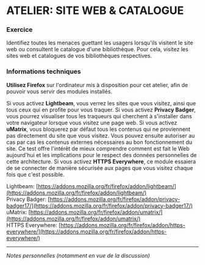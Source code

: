 # ATELIER: SITE WEB & CATALOGUE

### Exercice
Identifiez toutes les menaces guettant les usagers lorsqu'ils visitent le site web ou consultent le catalogue d'une bibliothèque.
Pour cela, visitez les sites web et catalogues de vos bibliothèques respectives.

### Informations techniques
**Utilisez Firefox** sur l'ordinateur mis à disposition pour cet atelier, afin de pouvoir vous servir des modules installés.

Si vous activez **Lightbeam**, vous verrez les sites que vous visitez, ainsi que tous ceux qui en profite pour vous traquer.
Si vous activez **Privacy Badger**, vous pourrez visualiser tous les traqueurs qui cherchent à s'installer dans votre navigateur lorsque vous visitez une page web.
Si vous activez **uMatrix**, vous bloquerez par défaut tous les contenus qui ne proviennent pas directement du site que vous visitez. Vous pouvez ensuite autoriser au cas par cas les contenus externes nécessaires au bon fonctionnement du site. Ce test offre l'intérêt de mieux comprendre comment est fait le Web aujourd'hui et les implications pour le respect des données personnelles de cette architecture.
Si vous activez **HTTPS Everywhere**, ce module essaiera de se connecter de manière sécurisée aux pages que vous visitez chaque fois que c'est possible.

Lightbeam: [https://addons.mozilla.org/fr/firefox/addon/lightbeam/](https://addons.mozilla.org/fr/firefox/addon/lightbeam/)   
Privacy Badger: [https://addons.mozilla.org/fr/firefox/addon/privacy-badger17/](https://addons.mozilla.org/fr/firefox/addon/privacy-badger17/)   
uMatrix: [https://addons.mozilla.org/fr/firefox/addon/umatrix/](https://addons.mozilla.org/fr/firefox/addon/umatrix/)   
HTTPS Everywhere: [https://addons.mozilla.org/fr/firefox/addon/https-everywhere/](https://addons.mozilla.org/fr/firefox/addon/https-everywhere/)   


---
*Notes personnelles (notamment en vue de la discussion)*
